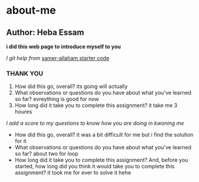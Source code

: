 # about-me

## Author: Heba Essam
**i did this web page to introduce myself to you**

*I git help from*
[samer-allaham starter code
](https://github.com/LTUC/amman-201d20/tree/main/configs)

### THANK YOU
<ol>
<li>How did this go, overall? its going will actually</li>
<li>What observations or questions do you have about what you’ve learned so far? evreything is good for now</li>
<li>How long did it take you to complete this assignment? it take me 3 houres</li>
</ol>

*I add a score to my questions to know how you are doing in kwoning me*

<ul>
<li>How did this go, overall? it was a bit difficult for me but i find the solution for it</li>
<li>What observations or questions do you have about what you’ve learned so far? about two for loop</li>
<li>How long did it take you to complete this assignment? And, before you started, how long did you think it would take you to complete this assignment? it took me for ever to solve it hehe</li>

